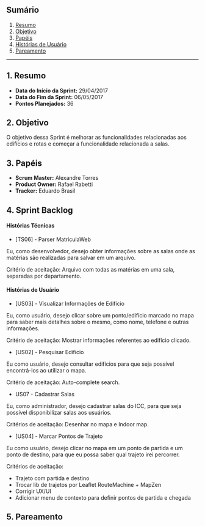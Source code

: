 
## Sumário
1. [Resumo](#1-Resumo)
2. [Objetivo](#2-Objetivo)
3. [Papéis](#3-Papéis)
4. [Histórias de Usuário](#4-Histórias)
5. [Pareamento](#5-Pareamento)

***
## 1. Resumo

* **Data do Início da Sprint:** 29/04/2017
* **Data do Fim da Sprint:** 06/05/2017
* **Pontos Planejados:** 36

## 2. Objetivo

O objetivo dessa Sprint é melhorar as funcionalidades relacionadas aos edifícios e rotas e começar a funcionalidade relacionada a salas.

## 3. Papéis

* **Scrum Master:** Alexandre Torres
* **Product Owner:** Rafael Rabetti
* **Tracker:** Eduardo Brasil

## 4. Sprint Backlog

#### **Histórias Técnicas**

* [TS06] - Parser MatriculaWeb

Eu, como desenvolvedor, desejo obter informações sobre as salas onde as matérias são realizadas para salvar em um arquivo.

Critério de aceitação: Arquivo com todas as matérias em uma sala, separadas por departamento.

#### **Histórias de Usuário**

* [US03] - Visualizar Informações de Edifício

Eu, como usuário, desejo clicar sobre um ponto/edifício marcado no mapa para saber mais detalhes sobre o mesmo, como nome, telefone e outras informações.

Critério de aceitação: Mostrar informações referentes ao edifício clicado.

* [US02] - Pesquisar Edifício

Eu como usuário, desejo consultar edifícios para que seja possível encontrá-los ao utilizar o mapa.

Critério de aceitação: Auto-complete search.

* US07 - Cadastrar Salas

Eu, como administrador, desejo cadastrar salas do ICC, para que seja possível disponibilizar salas aos usuários.

Critérios de aceitação: Desenhar no mapa e Indoor map.

* [US04] - Marcar Pontos de Trajeto

Eu como usuário, desejo clicar no mapa em um ponto de partida e um ponto de destino, para que eu possa saber qual trajeto irei percorrer.

Critérios de aceitação: 
   * Trajeto com partida e destino
   * Trocar lib de trajetos por Leaflet RouteMachine + MapZen
   * Corrigir UX/UI
   * Adicionar menu de contexto para definir pontos de partida e chegada

## 5. Pareamento

